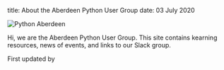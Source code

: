 title: About the Aberdeen Python User Group
date: 03 July 2020

![Python Aberdeen][our_logo]

Hi, we are the Aberdeen Python User Group. This site contains kearning resources, news of events, and links to our Slack group. 

First updated by <username> 


[our_logo]: {static}/images/python-logo.png